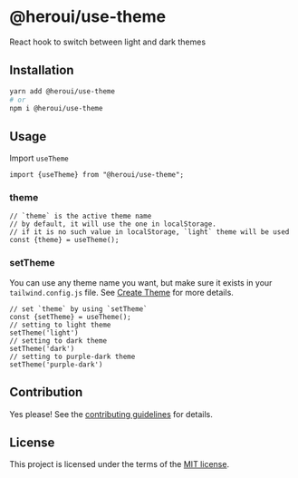 # @heroui/use-theme

React hook to switch between light and dark themes

## Installation

```sh
yarn add @heroui/use-theme
# or
npm i @heroui/use-theme
```

## Usage

Import `useTheme`

```tsx
import {useTheme} from "@heroui/use-theme";
```

### theme

```tsx
// `theme` is the active theme name
// by default, it will use the one in localStorage.
// if it is no such value in localStorage, `light` theme will be used
const {theme} = useTheme();
```

### setTheme

You can use any theme name you want, but make sure it exists in your 
`tailwind.config.js` file. See [Create Theme](https://heroui.com/docs/customization/create-theme) for more details.

```tsx
// set `theme` by using `setTheme`
const {setTheme} = useTheme();
// setting to light theme
setTheme('light')
// setting to dark theme
setTheme('dark')
// setting to purple-dark theme
setTheme('purple-dark')
```

## Contribution

Yes please! See the
[contributing guidelines](https://github.com/heroui-inc/heroui/blob/master/CONTRIBUTING.md)
for details.

## License

This project is licensed under the terms of the
[MIT license](https://github.com/heroui-inc/heroui/blob/master/LICENSE).
